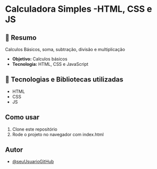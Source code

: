 # Calculadora Simples -HTML, CSS e JS

## 🧾 Resumo

Calculos Básicos, soma, subtração, divisão e multiplicação

- **Objetivo:** Calculos básicos
- **Tecnologia:** HTML, CSS e JavaScript

## 🚀 Tecnologias e Bibliotecas utilizadas

- HTML
- CSS
- JS 

## Como usar

1. Clone este repositório
2. Rode o projeto no navegador com index.html


## Autor
- [@seuUsuarioGitHub](https://github.com/AderaldoGit/KimPOS-Server)
